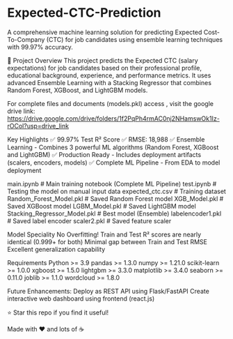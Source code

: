 # Expected-CTC-Prediction
A comprehensive machine learning solution for predicting Expected Cost-To-Company (CTC) for job candidates using ensemble learning techniques with 99.97% accuracy.

🎯 Project Overview
This project predicts the Expected CTC (salary expectations) for job candidates based on their professional profile, educational background, experience, and performance metrics. It uses advanced Ensemble Learning with a Stacking Regressor that combines Random Forest, XGBoost, and LightGBM models.

For complete files and documents (models.pkl) access , visit the google drive link: https://drive.google.com/drive/folders/1f2PqPh4rmAC0nj2NHamswOk1Iz-rOCol?usp=drive_link


Key Highlights
✅ 99.97% Test R² Score 
✅ RMSE: 18,988 
✅ Ensemble Learning - Combines 3 powerful ML algorithms (Random Forest, XGBoost and LightGBM)
✅ Production Ready - Includes deployment artifacts (scalers, encoders, models)
✅ Complete ML Pipeline - From EDA to model deployment

main.ipynb                       # Main training notebook (Complete ML Pipeline)
test.ipynb                       # Testing the model on manual input data 
expected_ctc.csv                 # Training dataset
Random_Forest_Model.pkl          # Saved Random Forest model
XGB_Model.pkl                    # Saved XGBoost model
LGBM_Model.pkl                   # Saved LightGBM model
Stacking_Regressor_Model.pkl     # Best model (Ensemble)
labelencoder1.pkl                # Saved label encoder
scaler2.pkl                      # Saved feature scaler

Model Speciality
No Overfitting!
Train and Test R² scores are nearly identical (0.999+ for both)
Minimal gap between Train and Test RMSE
Excellent generalization capability

Requirements
Python >= 3.9
pandas >= 1.3.0
numpy >= 1.21.0
scikit-learn >= 1.0.0
xgboost >= 1.5.0
lightgbm >= 3.3.0
matplotlib >= 3.4.0
seaborn >= 0.11.0
joblib >= 1.1.0
wordcloud >= 1.8.0

Future Enhancements:
Deploy as REST API using Flask/FastAPI
Create interactive web dashboard using frontend (react.js)

⭐ Star this repo if you find it useful!

Made with ❤️ and lots of ☕

